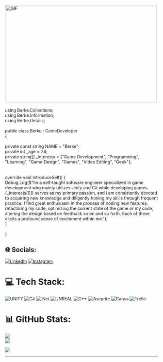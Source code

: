 ##
<img align="top" align ="middle" alt="GIF" src="https://i.giphy.com/media/YQGTMkgCZpOpdnNX5R/giphy.webp"  width="500" height="320" /><br><br>using Berke.Collections;    <br>using Berke.Information;     <br>using Berke.Details;<br><br>public class Berke : GameDeveloper                           <br>{    <br>                                                                       <br>  private const string NAME = "Berke";                                   <br>  private int _age = 24;                                    <br>  private string[] _interests = {"Game Development", "Programming", "Learning", "Game Design", "Games", "Video Editing", "Geek"};            <br>   <br>           <br>   override void IntroduceSelf() {<br> Debug.Log($"Im a self-taught software engineer specialized in game development who mainly utilizes Unity and C# while developing games. {_interests[0]} serves as my primary passion, and i am consistently devoted to acquiring new knowledge and diligently honing my skills through frequent practice. I find great enthusiasm in the process of coding new features, refactoring my code, optimizing the current state of the game or my code, altering the design based on feedback so on and so forth. Each of these elicits a profound sense of excitement within me."); <br> } <br> <br> }

## 🌐 Socials:
[![LinkedIn](https://img.shields.io/badge/LinkedIn-%230077B5.svg?logo=linkedin&logoColor=white)](https://linkedin.com/in/berkekonargocer) [![Instagram](https://img.shields.io/badge/Instagram-%23E4405F.svg?logo=Instagram&logoColor=white)](https://instagram.com/berkekonargocer) 

# 💻 Tech Stack:
![UNITY](https://img.shields.io/badge/Unity-%2320232a.svg?style=for-the-badge&logo=unity&logoColor=white) ![C#](https://img.shields.io/badge/c%23-%23239120.svg?style=for-the-badge&logo=c-sharp&logoColor=white) ![.Net](https://img.shields.io/badge/.NET-5C2D91?style=for-the-badge&logo=.net&logoColor=white) ![UNREAL](https://img.shields.io/badge/unreal-%2320232a.svg?style=for-the-badge&logo=unreal-engine&logoColor=white) ![C++](https://img.shields.io/badge/c++-%2300599C.svg?style=for-the-badge&logo=c%2B%2B&logoColor=white) ![Aseprite](https://img.shields.io/badge/Aseprite-FFFFFF?style=for-the-badge&logo=Aseprite&logoColor=#7D929E) ![Canva](https://img.shields.io/badge/Canva-%2300C4CC.svg?style=for-the-badge&logo=Canva&logoColor=white) ![Trello](https://img.shields.io/badge/Trello-%23026AA7.svg?style=for-the-badge&logo=Trello&logoColor=white)

# 📊 GitHub Stats:
![](https://github-readme-streak-stats.herokuapp.com/?user=berkekonargocer&theme=vision-friendly-dark&hide_border=false)<br/>
![](https://github-readme-stats-sigma-five.vercel.app/api/top-langs/?username=berkekonargocer&theme=vision-friendly-dark&hide_border=false&include_all_commits=false&count_private=true&layout=compact)

![](https://quotes-github-readme.vercel.app/api?type=horizontal&theme=radical)

---
